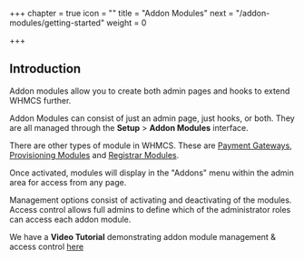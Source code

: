 +++
chapter = true
icon = "<i class='fa fa-file-o fa-fw'></i>"
title = "Addon Modules"
next = "/addon-modules/getting-started"
weight = 0

+++

## Introduction

Addon modules allow you to create both admin pages and hooks to extend WHMCS further.

Addon Modules can consist of just an admin page, just hooks, or both.
They are all managed through the **Setup** > **Addon Modules** interface.

There are other types of module in WHMCS. These are [Payment Gateways][gateway-modules], [Provisioning Modules][provisioning-modules] and [Registrar Modules][registrar-modules].

Once activated, modules will display in the "Addons" menu within the admin area for access from any page.

Management options consist of activating and deactivating of the modules.
Access control allows full admins to define which of the administrator roles can access each addon module.

We have a **Video Tutorial** demonstrating addon module management & access control [here][video-tutorial]



[gateway-modules]: ../payment-gateways "Gateway Module Documentation"
[provisioning-modules]: ../provisioning-modules "Provisioning Module Developer Documentation"
[registrar-modules]: ../domain-registrars "Registrar Module Developer Documentation"
[video-tutorial]: https://www.youtube.com/watch?v=39TpVTs8onE "Addon Modules"
